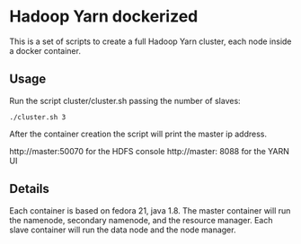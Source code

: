 Hadoop Yarn dockerized
====

This is a set of scripts to create a full Hadoop Yarn cluster, each node inside a docker container.

Usage
---
Run the script cluster/cluster.sh passing the number of slaves: 

```
./cluster.sh 3
```

After the container creation the script will print the master ip address.

http://master:50070 for the HDFS console
http://master: 8088 for the YARN UI


Details
---

Each container is based on fedora 21, java 1.8. 
The master container will run the namenode, secondary namenode, and the resource manager. 
Each slave container will run the data node and the node manager. 
